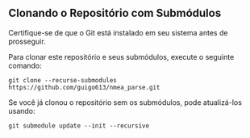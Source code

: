 ## Clonando o Repositório com Submódulos

Certifique-se de que o Git está instalado em seu sistema antes de prosseguir.

Para clonar este repositório e seus submódulos, execute o seguinte comando:

```shell
git clone --recurse-submodules https://github.com/guigo613/nmea_parse.git
```

Se você já clonou o repositório sem os submódulos, pode atualizá-los usando:

```shell
git submodule update --init --recursive
```

